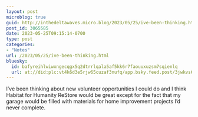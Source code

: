 ```yaml
---
layout: post
microblog: true
guid: http://inthedeltawaves.micro.blog/2023/05/25/ive-been-thinking.html
post_id: 3065585
date: 2023-05-25T09:15:14-0700
type: post
categories:
- "Notes"
url: /2023/05/25/ive-been-thinking.html
bluesky:
  id: bafyreihlwiwxngecqgx5q2dtrrlqala5af5kk6r7faouuxuzsm7sqienlq
  url: at://did:plc:vt4k6d3e5rjw65cuzaf3nufq/app.bsky.feed.post/3jwkvs6gwit2p
---
```

<p>I’ve been thinking about new volunteer opportunities I could do and I think Habitat for Humanity ReStore would be great except for the fact that my garage would be filled with materials for home improvement projects I’d never complete.</p>
